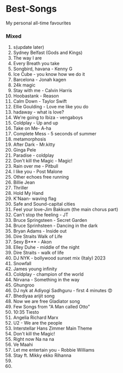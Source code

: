 # Best-Songs
My personal all-time favourites


### Mixed
1. s(update later)
2. Sydney Belfast (Gods and Kings)
3. The way I are
4. Every Breath you take
5. Songbird, havana - Kenny G
6. Ice Cube - you know how we do it
7. Barcelona - Jonah kagen
8. 24k magic
9. Stay with me - Calvin Harris
10. Hoobastank - Reason
12. Calm Down - Taylor Swift
13. Ellie Goulding - Love me like you do
14. hadaway - what is love?
15. We're going to Ibiza - vengaboys
16. Coldplay - Up and up
17. Take on Me- A-ha
18. Complete Mess - 5 seconds of summer
19. metamorphosis
20. After Dark - Mr.kitty
21. Ginga Pele
22. Paradise - coldplay
23. Don't kill the Magic - Magic!
24. Rain over me -  Pitbull
25. I like you - Post Malone
26. Other echoes free running
27. Billie Jean
28. Thriller
29. Hold My Hand
30. K'Naan- waving flag
31. Safe and Sound-capital cities
32. Feel your love-Jim Bakkum (the main chorus part)
33. Can't stop the feeling - JT
34. Bruce Springsteen - Secret Garden
35. Bruce Sprinhsteen - Dancing in the dark
36. Bryan Adams - Inside out
37. Dire Straits Walk of Life
38. Sexy B*** - Akon
39. Elley Duhe - middle of the night
40. Dire Straits - walk of life
41. DJ NYK - bollywood sunset mix (Italy) 2023
42. Snowfall
43. James young infinity
44. Coldplay - champion of the world
45. Nirvana - Something in the way
46. Ghungroo
47. DJ nyk at  Adiyogi Sadhguru - first 4 minutes 😍
48. Bhediyaa arijit song
49. Now we are free Gladiator song
50. Few Songs from "A Man called Otto"
51. 10:35 Tiesto
52. Angelia Richard Marx
53. U2 - We are the people
54. Interstellar Hans Zimmer Main Theme
55. Don't kill the Magic!
56. Right now Na na na
57. Ve Maahi
58. Let me entertain you - Robbie Williams
59. Stay ft. Mikky ekko Rihanna
60. 
61. 



